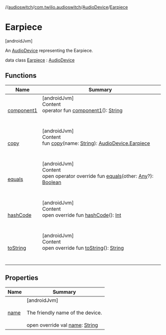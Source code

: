 //[audioswitch](../../../index.md)/[com.twilio.audioswitch](../../index.md)/[AudioDevice](../index.md)/[Earpiece](index.md)



# Earpiece  
 [androidJvm] 

An [AudioDevice](../index.md) representing the Earpiece.

data class [Earpiece](index.md) : [AudioDevice](../index.md)   


## Functions  
  
|  Name|  Summary| 
|---|---|
| [component1](component1.md)| [androidJvm]  <br>Content  <br>operator fun [component1](component1.md)(): [String](https://kotlinlang.org/api/latest/jvm/stdlib/kotlin/-string/index.html)  <br><br><br>
| [copy](copy.md)| [androidJvm]  <br>Content  <br>fun [copy](copy.md)(name: [String](https://kotlinlang.org/api/latest/jvm/stdlib/kotlin/-string/index.html)): [AudioDevice.Earpiece](index.md)  <br><br><br>
| [equals](../../-audio-switch/-companion/index.md#kotlin/Any/equals/#kotlin.Any?/PointingToDeclaration/)| [androidJvm]  <br>Content  <br>open operator override fun [equals](../../-audio-switch/-companion/index.md#kotlin/Any/equals/#kotlin.Any?/PointingToDeclaration/)(other: [Any](https://kotlinlang.org/api/latest/jvm/stdlib/kotlin/-any/index.html)?): [Boolean](https://kotlinlang.org/api/latest/jvm/stdlib/kotlin/-boolean/index.html)  <br><br><br>
| [hashCode](../../-audio-switch/-companion/index.md#kotlin/Any/hashCode/#/PointingToDeclaration/)| [androidJvm]  <br>Content  <br>open override fun [hashCode](../../-audio-switch/-companion/index.md#kotlin/Any/hashCode/#/PointingToDeclaration/)(): [Int](https://kotlinlang.org/api/latest/jvm/stdlib/kotlin/-int/index.html)  <br><br><br>
| [toString](../../-audio-switch/-companion/index.md#kotlin/Any/toString/#/PointingToDeclaration/)| [androidJvm]  <br>Content  <br>open override fun [toString](../../-audio-switch/-companion/index.md#kotlin/Any/toString/#/PointingToDeclaration/)(): [String](https://kotlinlang.org/api/latest/jvm/stdlib/kotlin/-string/index.html)  <br><br><br>


## Properties  
  
|  Name|  Summary| 
|---|---|
| [name](index.md#com.twilio.audioswitch/AudioDevice.Earpiece/name/#/PointingToDeclaration/)|  [androidJvm] <br><br>The friendly name of the device.<br><br>open override val [name](index.md#com.twilio.audioswitch/AudioDevice.Earpiece/name/#/PointingToDeclaration/): [String](https://kotlinlang.org/api/latest/jvm/stdlib/kotlin/-string/index.html)   <br>

